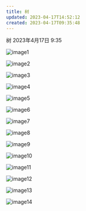```yaml
---
title: 树
updated: 2023-04-17T14:52:12
created: 2023-04-17T09:35:48
---
```


树
2023年4月17日
9:35

![image1](../../../resources/7881ef8b048e4933bc0482c040c4d235.png)

![image2](../../../resources/cdbae66358fa4a9a8425e4fcd09d0704.png)

![image3](../../../resources/bbfd87f59ba64e23b4177f3a698fc317.png)

![image4](../../../resources/3b698064b244423fb3d66bdcc11bfb23.png)

![image5](../../../resources/8d2c755f306749f6abce248f634a69b2.png)

![image6](../../../resources/9063a357beef4fbb8e52273e12d01c6c.png)

![image7](../../../resources/0bca5a1bf0194c9588857ddb7188b704.png)

![image8](../../../resources/9ae16ae6c4cf40c28cfff8a54b1ec83d.png)

![image9](../../../resources/401a18d36b4f48d49510757a8facc0b1.png)

![image10](../../../resources/2f8a7ecdc9e04d808268a243be762b3f.png)

![image11](../../../resources/067c6da5074c418da60211d06d3954f4.png)

![image12](../../../resources/c8365c1facd847edadc7b1ff2518b457.png)

![image13](../../../resources/41cd6e184e2b473da9f8491c29c0bc4e.png)

![image14](../../../resources/ed052cabb24f4db6bdbc79e7b6e820d2.png)

